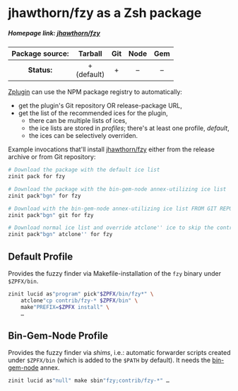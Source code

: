 # jhawthorn/fzy as a Zsh package

##### Homepage link: [jhawthorn/fzy](https://github.com/jhawthorn/fzy)

| **Package source:** | Tarball | Git | Node | Gem |
|:-------------------:|:-------:|:---:|:----:|:---:|
| **Status:**         |    + <br> (default) | + | – |  –  |

[Zplugin](https://github.com/zdharma-continuum/zinit) can use the NPM package registry to automatically:

- get the plugin's Git repository OR release-package URL,
- get the list of the recommended ices for the plugin,
    - there can be multiple lists of ices,
    - the ice lists are stored in *profiles*; there's at least one profile, *default*,
    - the ices can be selectively overriden.

Example invocations that'll install
[jhawthorn/fzy](https://github.com/jhawthorn/fzy) either from the release
archive or from Git repository:

```zsh
# Download the package with the default ice list
zinit pack for fzy

# Download the package with the bin-gem-node annex-utilizing ice list
zinit pack"bgn" for fzy

# Download with the bin-gem-node annex-utilizing ice list FROM GIT REPOSITORY
zinit pack"bgn" git for fzy

# Download normal ice list and override atclone'' ice to skip the contrib scripts
zinit pack"bgn" atclone'' for fzy
```

## Default Profile

Provides the fuzzy finder via Makefile-installation of the `fzy` binary under
`$ZPFX/bin`.

```zsh
zinit lucid as"program" pick"$ZPFX/bin/fzy*" \
    atclone"cp contrib/fzy-* $ZPFX/bin" \
    make"PREFIX=$ZPFX install" \
    …
```

## Bin-Gem-Node Profile

Provides the fuzzy finder via *shims*, i.e.: automatic forwarder scripts created
under `$ZPFX/bin` (which is added to the `$PATH` by default). It needs the
[bin-gem-node](https://github.com/zdharma-continuum/zinit-annex-bin-gem-node) annex.

```zsh
zinit lucid as"null" make sbin"fzy;contrib/fzy-*" …
```

<!-- vim:set ft=markdown tw=80 fo+=an1 autoindent: -->
